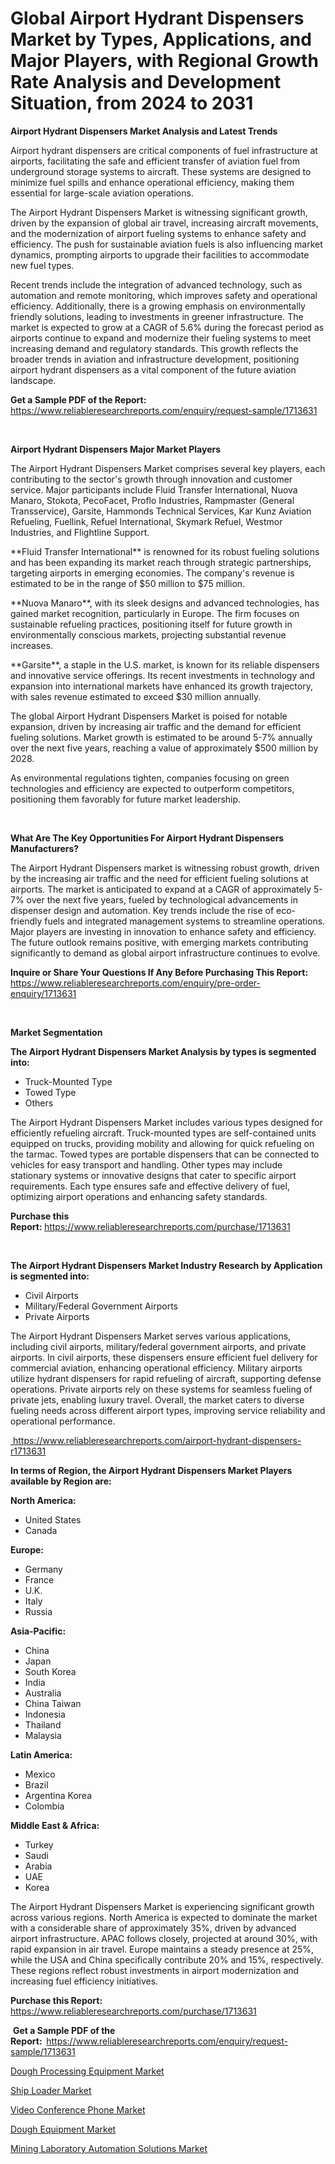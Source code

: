 <p><h1>Global Airport Hydrant Dispensers Market by Types, Applications, and Major Players, with Regional Growth Rate Analysis and Development Situation, from 2024 to 2031</h1></p><p><strong>Airport Hydrant Dispensers Market Analysis and Latest Trends</strong></p>
<p><p>Airport hydrant dispensers are critical components of fuel infrastructure at airports, facilitating the safe and efficient transfer of aviation fuel from underground storage systems to aircraft. These systems are designed to minimize fuel spills and enhance operational efficiency, making them essential for large-scale aviation operations.</p><p>The Airport Hydrant Dispensers Market is witnessing significant growth, driven by the expansion of global air travel, increasing aircraft movements, and the modernization of airport fueling systems to enhance safety and efficiency. The push for sustainable aviation fuels is also influencing market dynamics, prompting airports to upgrade their facilities to accommodate new fuel types.</p><p>Recent trends include the integration of advanced technology, such as automation and remote monitoring, which improves safety and operational efficiency. Additionally, there is a growing emphasis on environmentally friendly solutions, leading to investments in greener infrastructure. The market is expected to grow at a CAGR of 5.6% during the forecast period as airports continue to expand and modernize their fueling systems to meet increasing demand and regulatory standards. This growth reflects the broader trends in aviation and infrastructure development, positioning airport hydrant dispensers as a vital component of the future aviation landscape.</p></p>
<p><strong>Get a Sample PDF of the Report:&nbsp;</strong> <a href="https://www.reliableresearchreports.com/enquiry/request-sample/1713631?utm_campaign=115&utm_medium=2&utm_source=Github&utm_content=ia&utm_term=22102024&utm_id=airport-hydrant-dispensers">https://www.reliableresearchreports.com/enquiry/request-sample/1713631</a></p>
<p>&nbsp;</p>
<p><strong>Airport Hydrant Dispensers Major Market Players</strong></p>
<p><p>The Airport Hydrant Dispensers Market comprises several key players, each contributing to the sector's growth through innovation and customer service. Major participants include Fluid Transfer International, Nuova Manaro, Stokota, PecoFacet, Proflo Industries, Rampmaster (General Transservice), Garsite, Hammonds Technical Services, Kar Kunz Aviation Refueling, Fuellink, Refuel International, Skymark Refuel, Westmor Industries, and Flightline Support.</p><p>**Fluid Transfer International** is renowned for its robust fueling solutions and has been expanding its market reach through strategic partnerships, targeting airports in emerging economies. The company's revenue is estimated to be in the range of $50 million to $75 million.</p><p>**Nuova Manaro**, with its sleek designs and advanced technologies, has gained market recognition, particularly in Europe. The firm focuses on sustainable refueling practices, positioning itself for future growth in environmentally conscious markets, projecting substantial revenue increases.</p><p>**Garsite**, a staple in the U.S. market, is known for its reliable dispensers and innovative service offerings. Its recent investments in technology and expansion into international markets have enhanced its growth trajectory, with sales revenue estimated to exceed $30 million annually.</p><p>The global Airport Hydrant Dispensers Market is poised for notable expansion, driven by increasing air traffic and the demand for efficient fueling solutions. Market growth is estimated to be around 5-7% annually over the next five years, reaching a value of approximately $500 million by 2028. </p><p>As environmental regulations tighten, companies focusing on green technologies and efficiency are expected to outperform competitors, positioning them favorably for future market leadership.</p></p>
<p>&nbsp;</p>
<p><strong>What Are The Key Opportunities For Airport Hydrant Dispensers Manufacturers?</strong></p>
<p><p>The Airport Hydrant Dispensers market is witnessing robust growth, driven by the increasing air traffic and the need for efficient fueling solutions at airports. The market is anticipated to expand at a CAGR of approximately 5-7% over the next five years, fueled by technological advancements in dispenser design and automation. Key trends include the rise of eco-friendly fuels and integrated management systems to streamline operations. Major players are investing in innovation to enhance safety and efficiency. The future outlook remains positive, with emerging markets contributing significantly to demand as global airport infrastructure continues to evolve.</p></p>
<p><strong>Inquire or Share Your Questions If Any Before Purchasing This Report:</strong> <a href="https://www.reliableresearchreports.com/enquiry/pre-order-enquiry/1713631?utm_campaign=115&utm_medium=2&utm_source=Github&utm_content=ia&utm_term=22102024&utm_id=airport-hydrant-dispensers">https://www.reliableresearchreports.com/enquiry/pre-order-enquiry/1713631</a></p>
<p>&nbsp;</p>
<p><strong>Market Segmentation</strong></p>
<p><strong>The Airport Hydrant Dispensers Market Analysis by types is segmented into:</strong></p>
<p><ul><li>Truck-Mounted Type</li><li>Towed Type</li><li>Others</li></ul></p>
<p><p>The Airport Hydrant Dispensers Market includes various types designed for efficiently refueling aircraft. Truck-mounted types are self-contained units equipped on trucks, providing mobility and allowing for quick refueling on the tarmac. Towed types are portable dispensers that can be connected to vehicles for easy transport and handling. Other types may include stationary systems or innovative designs that cater to specific airport requirements. Each type ensures safe and effective delivery of fuel, optimizing airport operations and enhancing safety standards.</p></p>
<p><strong>Purchase this Report:&nbsp;</strong><a href="https://www.reliableresearchreports.com/purchase/1713631?utm_campaign=115&utm_medium=2&utm_source=Github&utm_content=ia&utm_term=22102024&utm_id=airport-hydrant-dispensers">https://www.reliableresearchreports.com/purchase/1713631</a></p>
<p>&nbsp;</p>
<p><strong>The Airport Hydrant Dispensers Market Industry Research by Application is segmented into:</strong></p>
<p><ul><li>Civil Airports</li><li>Military/Federal Government Airports</li><li>Private Airports</li></ul></p>
<p><p>The Airport Hydrant Dispensers Market serves various applications, including civil airports, military/federal government airports, and private airports. In civil airports, these dispensers ensure efficient fuel delivery for commercial aviation, enhancing operational efficiency. Military airports utilize hydrant dispensers for rapid refueling of aircraft, supporting defense operations. Private airports rely on these systems for seamless fueling of private jets, enabling luxury travel. Overall, the market caters to diverse fueling needs across different airport types, improving service reliability and operational performance.</p></p>
<p><a href="https://www.reliableresearchreports.com/airport-hydrant-dispensers-r1713631?utm_campaign=115&utm_medium=2&utm_source=Github&utm_content=ia&utm_term=22102024&utm_id=airport-hydrant-dispensers">&nbsp;https://www.reliableresearchreports.com/airport-hydrant-dispensers-r1713631</a></p>
<p><strong>In terms of Region, the Airport Hydrant Dispensers Market Players available by Region are:</strong></p>
<p>
    <p> <strong> North America: </strong>
        <ul>
            <li>United States</li>
            <li>Canada</li>
        </ul>
        </p> 
    <p> <strong> Europe: </strong>
        <ul>
            <li>Germany</li>
            <li>France</li>
            <li>U.K.</li>
            <li>Italy</li>
            <li>Russia</li>
        </ul>
        </p> 
    <p> <strong> Asia-Pacific: </strong>
        <ul>
            <li>China</li>
            <li>Japan</li>
            <li>South Korea</li>
            <li>India</li>
            <li>Australia</li>
            <li>China Taiwan</li>
            <li>Indonesia</li>
            <li>Thailand</li>
            <li>Malaysia</li>
        </ul>
        </p> 
    <p> <strong> Latin America: </strong>
        <ul>
            <li>Mexico</li>
            <li>Brazil</li>
            <li>Argentina Korea</li>
            <li>Colombia</li>
        </ul>
        </p> 
    <p> <strong> Middle East & Africa: </strong>
        <ul>
            <li>Turkey</li>
            <li>Saudi</li>
            <li>Arabia</li>
            <li>UAE</li>
            <li>Korea</li>
        </ul>
    </p>
    </p>
<p><p>The Airport Hydrant Dispensers Market is experiencing significant growth across various regions. North America is expected to dominate the market with a considerable share of approximately 35%, driven by advanced airport infrastructure. APAC follows closely, projected at around 30%, with rapid expansion in air travel. Europe maintains a steady presence at 25%, while the USA and China specifically contribute 20% and 15%, respectively. These regions reflect robust investments in airport modernization and increasing fuel efficiency initiatives.</p></p>
<p><strong>Purchase this Report: </strong><a href="https://www.reliableresearchreports.com/purchase/1713631?utm_campaign=115&utm_medium=2&utm_source=Github&utm_content=ia&utm_term=22102024&utm_id=airport-hydrant-dispensers">https://www.reliableresearchreports.com/purchase/1713631</a></p>
<p>&nbsp;<strong>Get a Sample PDF of the Report:&nbsp;&nbsp;</strong><a href="https://www.reliableresearchreports.com/enquiry/request-sample/1713631?utm_campaign=115&utm_medium=2&utm_source=Github&utm_content=ia&utm_term=22102024&utm_id=airport-hydrant-dispensers">https://www.reliableresearchreports.com/enquiry/request-sample/1713631</a></p>
<p><strong></strong></p>
<p><p><a href="https://issuu.com/reportprime-2/docs/dough-processing-equipment-market-s_467d61c8f84abb?utm_campaign=115&utm_medium=2&utm_source=Github&utm_content=ia&utm_term=22102024&utm_id=airport-hydrant-dispensers">Dough Processing Equipment Market</a></p><p><a href="https://github.com/fendtankandh/Market-Research-Report-List-1/blob/main/ship-loader-market.md?utm_campaign=115&utm_medium=2&utm_source=Github&utm_content=ia&utm_term=22102024&utm_id=airport-hydrant-dispensers">Ship Loader Market</a></p><p><a href="https://www.linkedin.com/pulse/video-conference-phone-market-analysis-report-global-insights-region-xwcfc?utm_campaign=115&utm_medium=2&utm_source=Github&utm_content=ia&utm_term=22102024&utm_id=airport-hydrant-dispensers">Video Conference Phone Market</a></p><p><a href="https://issuu.com/reportprime-2/docs/dough-equipment-market-size-2030.pp_a5229a655176ba?utm_campaign=115&utm_medium=2&utm_source=Github&utm_content=ia&utm_term=22102024&utm_id=airport-hydrant-dispensers">Dough Equipment Market</a></p><p><a href="https://github.com/JavierDDowns/Market-Research-Report-List-1/blob/main/mining-laboratory-automation-solutions-market.md?utm_campaign=115&utm_medium=2&utm_source=Github&utm_content=ia&utm_term=22102024&utm_id=airport-hydrant-dispensers">Mining Laboratory Automation Solutions Market</a></p></p>